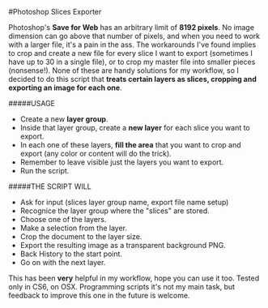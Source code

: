 #Photoshop Slices Exporter

Photoshop's **Save for Web** has an arbitrary limit of **8192 pixels**. No image dimension can go above that number of pixels, and when you need to work with a larger file, it's a pain in the ass. 
The workarounds I've found implies to crop and create a new file for every slice I want to export (sometimes I have up to 30 in a single file), or to crop my master file into smaller pieces (nonsense!).
None of these are handy solutions for my workflow, so I decided to do this script that **treats certain layers as slices, cropping and exporting an image for each one**.

#####USAGE
- Create a new **layer group**.
- Inside that layer group, create a **new layer** for each slice you want to export.
- In each one of these layers, **fill the area** that you want to crop and export (any color or content will do the trick).
- Remember to leave visible just the layers you want to export.
- Run the script.

#####THE SCRIPT WILL
- Ask for input (slices layer group name, export file name setup)
- Recognice the layer group where the "slices" are stored.
- Choose one of the layers.
- Make a selection from the layer.
- Crop the document to the layer size.
- Export the resulting image as a transparent background PNG.
- Back History to the start point.
- Go on with the next layer.

This has been **very** helpful in my workflow, hope you can use it too.
Tested only in CS6, on OSX.
Programming scripts it's not my main task, but feedback to improve this one in the future is welcome.
